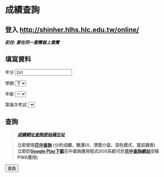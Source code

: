 # 成績查詢

## 登入 <a onclick="event.preventDefault();window.open('http:\/\/shinher.hlhs.hlc.edu.tw\/online\/');">http://shinher.hlhs.hlc.edu.tw/online/</a>

***記住: 要在同一瀏覽器上瀏覽***

## 填寫資料

年分 <input id="year" type="number" onkeyup="if(this.value.length > 3) {event.preventDefault();alert('是三位數的，除非中華民國超過千年w');}" value="110">

學期 <select id="semester">
    <option label="上">1</option>
    <option label="下" selected>2</option>
</select>

年級 <select id="grade">
    <option label="一">1</option>
    <option label="二">2</option>
    <option label="三">3</option>
</select>

第幾次考試 <select id="time"></select>

## 查詢

> ___[成績網址查詢原始碼位址](https://gist.github.com/DevSomeone/2bab209ad2aaea6a7139bcf22c76c3f0)___

> **立即使用[花中查詢](https://hlhsinfo.ml) (分析成績、簡潔UI、清楚介面、深色模式、當前課表)**  
> **立即於[Google Play下載](https://play.google.com/store/apps/details?id=ml.hlhsinfo.twa)花中查詢應用程式(IOS系統可於[花中查詢網站](https://hlhsinfo.ml)安裝PWA應用)**

<button id="submit" onclick="async function a(){try{window.goPage=window.goPage;}catch(e){window.goPage=()=>{}};if(typeof goPage==='undefined'){var f=await fetch('PageGo.js');var t=await f.text();eval(t);}goPage();};a();">查詢</button>

<script src="page.js"></script>
